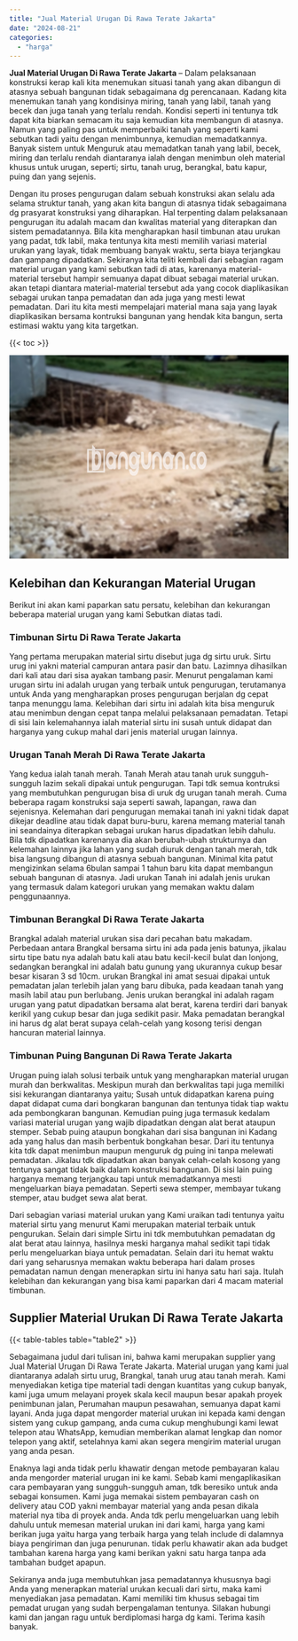 ```yaml
---
title: "Jual Material Urugan Di Rawa Terate Jakarta"
date: "2024-08-21"
categories: 
  - "harga"
---
```


**Jual Material Urugan Di Rawa Terate Jakarta** – Dalam pelaksanaan konstruksi kerap kali kita menemukan situasi tanah yang akan dibangun di atasnya sebuah bangunan tidak sebagaimana dg perencanaan. Kadang kita menemukan tanah yang kondisinya miring, tanah yang labil, tanah yang becek dan juga tanah yang terlalu rendah. Kondisi seperti ini tentunya tdk dapat kita biarkan semacam itu saja kemudian kita membangun di atasnya. Namun yang paling pas untuk memperbaiki tanah yang seperti kami sebutkan tadi yaitu dengan menimbunnya, kemudian memadatkannya. Banyak sistem untuk Menguruk atau memadatkan tanah yang labil, becek, miring dan terlalu rendah diantaranya ialah dengan menimbun oleh material khusus untuk urugan, seperti; sirtu, tanah urug, berangkal, batu kapur, puing dan yang sejenis.

Dengan itu proses pengurugan dalam sebuah konstruksi akan selalu ada selama struktur tanah, yang akan kita bangun di atasnya tidak sebagaimana dg prasyarat konstruksi yang diharapkan. Hal terpenting dalam pelaksanaan pengurugan itu adalah macam dan kwalitas material yang diterapkan dan sistem pemadatannya. Bila kita mengharapkan hasil timbunan atau urukan yang padat, tdk labil, maka tentunya kita mesti memilih variasi material urukan yang layak, tidak membuang banyak waktu, serta biaya terjangkau dan gampang dipadatkan. Sekiranya kita teliti kembali dari sebagian ragam material urugan yang kami sebutkan tadi di atas, karenanya material-material tersebut hampir semuanya dapat dibuat sebagai material urukan. akan tetapi diantara material-material tersebut ada yang cocok diaplikasikan sebagai urukan tanpa pemadatan dan ada juga yang mesti lewat pemadatan. Dari itu kita mesti mempelajari material mana saja yang layak diaplikasikan bersama kontruksi bangunan yang hendak kita bangun, serta estimasi waktu yang kita targetkan.

{{< toc >}}

![Jual Material Urugan Di Rawa Terate Jakarta](/images/jual-urugan-07.png)

## Kelebihan dan Kekurangan Material Urugan

Berikut ini akan kami paparkan satu persatu, kelebihan dan kekurangan beberapa material urugan yang kami Sebutkan diatas tadi.

### Timbunan Sirtu Di Rawa Terate Jakarta

Yang pertama merupakan material sirtu disebut juga dg sirtu uruk. Sirtu urug ini yakni material campuran antara pasir dan batu. Lazimnya dihasilkan dari kali atau dari sisa ayakan tambang pasir. Menurut pengalaman kami urugan sirtu ini adalah urugan yang terbaik untuk pengurugan, terutamanya untuk Anda yang mengharapkan proses pengurugan berjalan dg cepat tanpa menunggu lama. Kelebihan dari sirtu ini adalah kita bisa menguruk atau menimbun dengan cepat tanpa melalui pelaksanaan pemadatan. Tetapi di sisi lain kelemahannya ialah material sirtu ini susah untuk didapat dan harganya yang cukup mahal dari jenis material urugan lainnya.

### Urugan Tanah Merah Di Rawa Terate Jakarta

Yang kedua ialah tanah merah. Tanah Merah atau tanah uruk sungguh-sungguh lazim sekali dipakai untuk pengurugan. Tapi tdk semua kontruksi yang membutuhkan pengurugan bisa di uruk dg urugan tanah merah. Cuma beberapa ragam konstruksi saja seperti sawah, lapangan, rawa dan sejenisnya. Kelemahan dari pengurugan memakai tanah ini yakni tidak dapat dikejar deadline atau tidak dapat buru-buru, karena memang material tanah ini seandainya diterapkan sebagai urukan harus dipadatkan lebih dahulu. Bila tdk dipadatkan karenanya dia akan berubah-ubah strukturnya dan kelemahan lainnya jika lahan yang sudah diuruk dengan tanah merah, tdk bisa langsung dibangun di atasnya sebuah bangunan. Minimal kita patut mengizinkan selama 6bulan sampai 1 tahun baru kita dapat membangun sebuah bangunan di atasnya. Jadi urukan Tanah ini adalah jenis urukan yang termasuk dalam kategori urukan yang memakan waktu dalam penggunaannya.

### Timbunan Berangkal Di Rawa Terate Jakarta

Brangkal adalah material urukan sisa dari pecahan batu makadam. Perbedaan antara Brangkal bersama sirtu ini ada pada jenis batunya, jikalau sirtu tipe batu nya adalah batu kali atau batu kecil-kecil bulat dan lonjong, sedangkan berangkal ini adalah batu gunung yang ukurannya cukup besar besar kisaran 3 sd 10cm. urukan Brangkal ini amat sesuai dipakai untuk pemadatan jalan terlebih jalan yang baru dibuka, pada keadaan tanah yang masih labil atau pun berlubang. Jenis urukan berangkal ini adalah ragam urugan yang patut dipadatkan bersama alat berat, karena terdiri dari banyak kerikil yang cukup besar dan juga sedikit pasir. Maka pemadatan berangkal ini harus dg alat berat supaya celah-celah yang kosong terisi dengan hancuran material lainnya.

### Timbunan Puing Bangunan Di Rawa Terate Jakarta

Urugan puing ialah solusi terbaik untuk yang mengharapkan material urugan murah dan berkwalitas. Meskipun murah dan berkwalitas tapi juga memiliki sisi kekurangan diantaranya yaitu; Susah untuk didapatkan karena puing dapat didapat cuma dari bongkaran bangunan dan tentunya tidak tiap waktu ada pembongkaran bangunan. Kemudian puing juga termasuk kedalam variasi material urugan yang wajib dipadatkan dengan alat berat ataupun stemper. Sebab puing ataupun bongkahan dari sisa bangunan ini Kadang ada yang halus dan masih berbentuk bongkahan besar. Dari itu tentunya kita tdk dapat menimbun maupun menguruk dg puing ini tanpa melewati pemadatan. Jikalau tdk dipadatkan akan banyak celah-celah kosong yang tentunya sangat tidak baik dalam konstruksi bangunan. Di sisi lain puing harganya memang terjangkau tapi untuk memadatkannya mesti mengeluarkan biaya pemadatan. Seperti sewa stemper, membayar tukang stemper, atau budget sewa alat berat.

Dari sebagian variasi material urukan yang Kami uraikan tadi tentunya yaitu material sirtu yang menurut Kami merupakan material terbaik untuk pengurukan. Selain dari simple Sirtu ini tdk membutuhkan pemadatan dg alat berat atau lainnya, hasilnya meski harganya mahal sedikit tapi tidak perlu mengeluarkan biaya untuk pemadatan. Selain dari itu hemat waktu dari yang seharusnya memakan waktu beberapa hari dalam proses pemadatan namun dengan menerapkan sirtu ini hanya satu hari saja. Itulah kelebihan dan kekurangan yang bisa kami paparkan dari 4 macam material timbunan.

## Supplier Material Urukan Di Rawa Terate Jakarta

{{< table-tables table="table2" >}}

Sebagaimana judul dari tulisan ini, bahwa kami merupakan supplier yang Jual Material Urugan Di Rawa Terate Jakarta. Material urugan yang kami jual diantaranya adalah sirtu urug, Brangkal, tanah urug atau tanah merah. Kami menyediakan ketiga tipe material tadi dengan kuantitas yang cukup banyak, kami juga umum melayani proyek skala kecil maupun besar apakah proyek penimbunan jalan, Perumahan maupun pesawahan, semuanya dapat kami layani. Anda juga dapat mengorder material urukan ini kepada kami dengan sistem yang cukup gampang, anda cuma cukup menghubungi kami lewat telepon atau WhatsApp, kemudian memberikan alamat lengkap dan nomor telepon yang aktif, setelahnya kami akan segera mengirim material urugan yang anda pesan.

Enaknya lagi anda tidak perlu khawatir dengan metode pembayaran kalau anda mengorder material urugan ini ke kami. Sebab kami mengaplikasikan cara pembayaran yang sungguh-sungguh aman, tdk beresiko untuk anda sebagai konsumen. Kami juga memakai sistem pembayaran cash on delivery atau COD yakni membayar material yang anda pesan dikala material nya tiba di proyek anda. Anda tdk perlu mengeluarkan uang lebih dahulu untuk memesan material urukan ini dari kami, harga yang kami berikan juga yaitu harga yang terbaik harga yang telah include di dalamnya biaya pengiriman dan juga penurunan. tidak perlu khawatir akan ada budget tambahan karena harga yang kami berikan yakni satu harga tanpa ada tambahan budget apapun.

Sekiranya anda juga membutuhkan jasa pemadatannya khususnya bagi Anda yang menerapkan material urukan kecuali dari sirtu, maka kami menyediakan jasa pemadatan. Kami memiliki tim khusus sebagai tim pemadat urugan yang sudah berpengalaman tentunya. Silakan hubungi kami dan jangan ragu untuk berdiplomasi harga dg kami. Terima kasih banyak.
